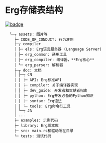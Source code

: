 # Erg存储表结构

[![badge](https://img.shields.io/endpoint.svg?url=https%3A%2F%2Fgezf7g7pd5.execute-api.ap-northeast-1.amazonaws.com%2Fdefault%2Fsource_up_to_date%3Fowner%3Derg-lang%26repos%3Derg%26ref%3Dmain%26path%3Ddoc/EN/dev_guide/directories.md%26commit_hash%3Da711efa99b325ba1012f6897e7b0e2bdb947d8a1)](https://gezf7g7pd5.execute-api.ap-northeast-1.amazonaws.com/default/source_up_to_date?owner=erg-lang&repos=erg&ref=main&path=doc/EN/dev_guide/directories.md&commit_hash=a711efa99b325ba1012f6897e7b0e2bdb947d8a1)

```console
  └─┬ assets: 图片等
    ├─ CODE_OF_CONDUCT: 行为准则
    ├─┬ compiler
    │ ├─ els: Erg语言服务器 (Language Server)
    │ ├─ erg_common: 通用工具
    │ ├─ erg_compiler: 编译器，**Erg核心**
    │ └─ erg_parser: 解析器
    ├─┬ doc: 文档
    │ ├─┬ CN
    │ │ ├─ API: Erg标准API
    │ │ ├─ compiler: 关于编译器实现
    │ │ ├─ dev_guide: 开发者和贡献者指南
    │ │ ├─ python: Erg开发必备的Python知识
    │ │ ├─ syntax: Erg语法
    │ │ └─ tools: Erg命令行工具
    │ └─┬ JA
    │ ...
    ├─ examples: 示例代码
    ├─ library: Erg脚本库
    ├─ src: main.rs和驱动所在目录
    └─ tests: 测试代码
```
